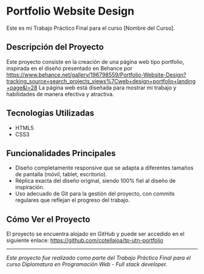 # Portfolio Website Design

Este es mi Trabajo Práctico Final para el curso [Nombre del Curso].

## Descripción del Proyecto

Este proyecto consiste en la creación de una página web tipo portfolio, inspirada en el diseño presentado en Behance por https://www.behance.net/gallery/196798559/Portfolio-Website-Design?tracking_source=search_projects_views%7Cweb+design+portfolio+landing+page&l=28
 La página web está diseñada para mostrar mi trabajo y habilidades de manera efectiva y atractiva.

## Tecnologías Utilizadas

- HTML5
- CSS3

## Funcionalidades Principales

- Diseño completamente responsive que se adapta a diferentes tamaños de pantalla (móvil, tablet, escritorio).
- Réplica exacta del diseño original, siendo 100% fiel al diseño de inspiración.
- Uso adecuado de Git para la gestión del proyecto, con commits regulares que reflejan el progreso del trabajo.

## Cómo Ver el Proyecto

El proyecto se encuentra alojado en GitHub y puede ser accedido en el siguiente enlace: https://github.com/cotellajoa/tp-utn-portfolio

---

*Este proyecto fue realizado como parte del Trabajo Práctico Final para el curso Diplomatura en Programación Web - Full stack developer.*
